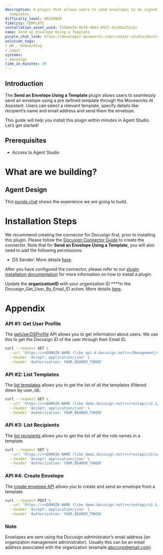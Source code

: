 ```yaml
---
description: A plugin that allows users to send envelopes to be signed using pre-defined
  templates.
difficulty_level: BEGINNER
fidelity: TEMPLATE
installation_asset_uuid: 531b6e58-06f0-4664-8927-4e1dba351a5c
name: Send an Envelope Using a Template
purple_chat_link: https://developer.moveworks.com/creator-studio/developer-tools/purple-chat/?conversation=%7B%22startTimestamp%22%3A%2211%3A43+AM%22%2C%22messages%22%3A%5B%7B%22parts%22%3A%5B%7B%22richText%22%3A%22%3Cp%3EI+need+to+send+an+NDA+for+signature+via+Docusign%3C%2Fp%3E%22%7D%5D%2C%22role%22%3A%22user%22%7D%2C%7B%22parts%22%3A%5B%7B%22richText%22%3A%22%3Cp%3EI+can+help+you+with+that.+Here+are+some+relevant+templates+available%3A%3C%2Fp%3E%22%7D%2C%7B%22richText%22%3A%22%3Cp%3E1.+NDA+for+Clients%3Cbr%3E%5Cn2.+NDA+for+Vendors%3C%2Fp%3E%22%7D%2C%7B%22richText%22%3A%22%3Cp%3EPlease+confirm+which+template+you+would+like+to+use%3C%2Fp%3E%22%7D%5D%2C%22role%22%3A%22assistant%22%7D%2C%7B%22parts%22%3A%5B%7B%22richText%22%3A%22NDA+for+Clients%22%7D%5D%2C%22role%22%3A%22user%22%7D%2C%7B%22parts%22%3A%5B%7B%22richText%22%3A%22%3Cp%3EOkay%2C+you%27ve+selected+the+NDA+for+Clients+template.+Can+you+confirm+the+recipient%27s+name+and+email+address%3F%3C%2Fp%3E%22%7D%5D%2C%22role%22%3A%22assistant%22%7D%2C%7B%22parts%22%3A%5B%7B%22richText%22%3A%22%3Cp%3EJohn+Doe%2C+johndoe%40example.com%3C%2Fp%3E%22%7D%5D%2C%22role%22%3A%22user%22%7D%2C%7B%22parts%22%3A%5B%7B%22richText%22%3A%22%3Cp%3EHere+are+the+details%3A%3Cbr%3E%5Cn%3Cstrong%3ETemplate%3A%3C%2Fstrong%3E+NDA+for+Clients%3C%2Fp%3E%5Cn%3Cp%3E%3Cstrong%3ERecipient%27s+Name%3A+%3C%2Fstrong%3EJohn+Doe%3Cbr%3E%5Cn%3Cstrong%3ERecipient%27s+Email%3A%3C%2Fstrong%3E+johndoe%40example.com%3Cbr%3E%5CnDo+you+want+to+send+the+NDA+now%3F%3C%2Fp%3E%22%7D%5D%2C%22role%22%3A%22assistant%22%7D%2C%7B%22parts%22%3A%5B%7B%22richText%22%3A%22Send+NDA%22%7D%5D%2C%22role%22%3A%22user%22%7D%2C%7B%22parts%22%3A%5B%7B%22richText%22%3A%22%3Cp%3EOkay%21+I%27ve+sent+the+NDA+to+johndoe%40example.com.%26nbsp%3B%3C%2Fp%3E%22%7D%2C%7B%22citations%22%3A%5B%7B%22citationTitle%22%3A%22NDA%22%2C%22connectorName%22%3A%22docusign%22%7D%5D%7D%5D%2C%22role%22%3A%22assistant%22%7D%5D%7D
solution_tags:
- HR - Onboarding
- Legal
systems:
- docusign
time_in_minutes: 30
---
```


## Introduction

The **Send an Envelope Using a Template** plugin allows users to seamlessly send an envelope using a pre defined template through the Moveworks AI Assistant. Users can select a relevant template, specify details like recipient’s name and email address and send them the envelope. 

This guide will help you install this plugin within minutes in Agent Studio. Let’s get started!

## Prerequisites

- Access to Agent Studio

# What are we building?

## Agent Design

This [purple chat](https://developer.moveworks.com/creator-studio/developer-tools/purple-chat/?conversation=%7B%22startTimestamp%22%3A%2211%3A43+AM%22%2C%22messages%22%3A%5B%7B%22parts%22%3A%5B%7B%22richText%22%3A%22%3Cp%3EI+need+to+send+an+NDA+for+signature+via+Docusign%3C%2Fp%3E%22%7D%5D%2C%22role%22%3A%22user%22%7D%2C%7B%22parts%22%3A%5B%7B%22richText%22%3A%22%3Cp%3EI+can+help+you+with+that.+Here+are+some+relevant+templates+available%3A%3C%2Fp%3E%22%7D%2C%7B%22richText%22%3A%22%3Cp%3E1.+NDA+for+Clients%3Cbr%3E%5Cn2.+NDA+for+Vendors%3C%2Fp%3E%22%7D%2C%7B%22richText%22%3A%22%3Cp%3EPlease+confirm+which+template+you+would+like+to+use%3C%2Fp%3E%22%7D%5D%2C%22role%22%3A%22assistant%22%7D%2C%7B%22parts%22%3A%5B%7B%22richText%22%3A%22NDA+for+Clients%22%7D%5D%2C%22role%22%3A%22user%22%7D%2C%7B%22parts%22%3A%5B%7B%22richText%22%3A%22%3Cp%3EOkay%2C+you%27ve+selected+the+NDA+for+Clients+template.+Can+you+confirm+the+recipient%27s+name+and+email+address%3F%3C%2Fp%3E%22%7D%5D%2C%22role%22%3A%22assistant%22%7D%2C%7B%22parts%22%3A%5B%7B%22richText%22%3A%22%3Cp%3EJohn+Doe%2C+johndoe%40example.com%3C%2Fp%3E%22%7D%5D%2C%22role%22%3A%22user%22%7D%2C%7B%22parts%22%3A%5B%7B%22richText%22%3A%22%3Cp%3EHere+are+the+details%3A%3Cbr%3E%5Cn%3Cstrong%3ETemplate%3A%3C%2Fstrong%3E+NDA+for+Clients%3C%2Fp%3E%5Cn%3Cp%3E%3Cstrong%3ERecipient%27s+Name%3A+%3C%2Fstrong%3EJohn+Doe%3Cbr%3E%5Cn%3Cstrong%3ERecipient%27s+Email%3A%3C%2Fstrong%3E+johndoe%40example.com%3Cbr%3E%5CnDo+you+want+to+send+the+NDA+now%3F%3C%2Fp%3E%22%7D%2C%7B%22buttons%22%3A%5B%7B%22buttonText%22%3A%22Send+NDA%22%2C%22style%22%3A%22filled%22%7D%2C%7B%22buttonText%22%3A%22Edit+Details%22%2C%22style%22%3A%22outlined%22%7D%2C%7B%22buttonText%22%3A%22Cancel%22%2C%22style%22%3A%22outlined%22%7D%5D%7D%5D%2C%22role%22%3A%22assistant%22%7D%2C%7B%22parts%22%3A%5B%7B%22richText%22%3A%22Send+NDA%22%7D%5D%2C%22role%22%3A%22user%22%7D%2C%7B%22parts%22%3A%5B%7B%22richText%22%3A%22%3Cp%3EOkay%21+I%27ve+sent+the+NDA+to+johndoe%40example.com.%26nbsp%3B%3C%2Fp%3E%22%7D%2C%7B%22citations%22%3A%5B%7B%22citationTitle%22%3A%22NDA%22%2C%22connectorName%22%3A%22docusign%22%7D%5D%7D%5D%2C%22role%22%3A%22assistant%22%7D%5D%7D) shows the experience we are going to build.

# Installation Steps

We recommend creating the connector for Docusign first, prior to installing this plugin. Please follow the [Docusign Connector Guide](https://developer.moveworks.com/marketplace/package/?id=docusign#how-to-implement) to create the connector. Note that for **Send an Envelope Using a Template**, you will also need to add the following permissions:

- DS Sender: More details [here](https://support.docusign.com/s/document-item?language=en_US&_gl=1*1jinp81*_gcl_au*MzM2MjUzNjg0LjE3NDc5ODkzNzguODAxMjkzMTMuMTc0ODI1MTA5Ni4xNzQ4MjUxMTc0&bundleId=pik1583277475390&topicId=pof1583277362435.html&_LANG=enus).

After you have configured the connector, please refer to our [plugin installation documentation](https://help.moveworks.com/docs/ai-agent-marketplace) for more information on how to install a plugin. 

Update the **organizationID** with your organization ID ****in the Docusign_Get_User_By_Email_ID action. More details [here](https://support.docusign.com/s/document-item?language=en_US&bundleId=rrf1583359212854&topicId=tif1583359135245.html&_LANG=enus). 

# Appendix

### **API #1: Get User Profile**

The [getUserDSProfile](https://developers.docusign.com/docs/admin-api/reference/usermanagement/multiproductusermanagement/getuserdsprofile/#:~:text=Code:%20200%20Description:%20OK) API allows you to get information about users. We use this to get the Docusign ID of the user through their Email ID. 

```bash
curl --request GET \
  --url 'https://<<DOMAIN NAME (like api-d.docusign.net)>>/Management/v2.1/organizations/{organizationId}/users/{userId}/dsprofile' \
  --header 'Accept: application/json' \
  --header 'Authorization: YOUR_BEARER_TOKEN'

```

### **API #2: List Templates**

The [list templates](https://developers.docusign.com/docs/esign-rest-api/reference/templates/templates/list/) allows you to get the list of all the templates (filtered down by user_id).

```bash
curl --request GET \
  --url 'https://<<DOMAIN NAME (like demo.docusign.net)>>/restapi/v2.1/accounts/{accountId}/templates' \
  --header 'Accept: application/json' \
  --header 'Authorization: YOUR_BEARER_TOKEN'
```

### **API #3: List Recipients**

The [list recipients](https://developers.docusign.com/docs/esign-rest-api/reference/envelopes/enveloperecipients/list/) allows you to get the list of all the role names in a template.

```bash
curl --request GET \
  --url 'https://<<DOMAIN NAME (like demo.docusign.net)>>/restapi/v2/accounts/{accountId}/envelopes/{templateId}/recipients?include_tabs=false&include_extended=true' \
  --header 'Accept: application/json' \
  --header 'Authorization: YOUR_BEARER_TOKEN'
```

### **API #4: Create Envelope**

The [create envelope API](https://developers.docusign.com/docs/esign-rest-api/reference/envelopes/envelopes/create/) allows you to create and send an envelope from a template.

```bash
curl --request POST \
  --url 'https://<<DOMAIN NAME (like demo.docusign.net)>>/restapi/v2.1/accounts/{accountId}/envelopes' \
  --header 'Accept: application/json' \
  --header 'Authorization: YOUR_BEARER_TOKEN'
```

### Note

Envelopes are sent using the Docusign administrator’s email address (an organization management administrator). Usually this can be an email address associated with the organization (example abccorp@email.com).